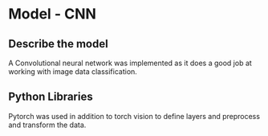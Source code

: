 # Model - CNN

## Describe the model

A Convolutional neural network was implemented as it does a good job at working with image data classification.



## Python Libraries 

Pytorch was used in addition to torch vision to define layers and preprocess and transform the data.
